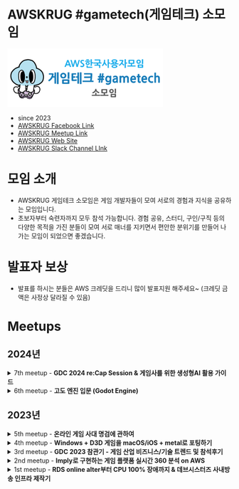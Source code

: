 <!-- markdownlint-disable-file -->
# AWSKRUG #gametech(게임테크) 소모임

<img src="awskrug_gametech_logo.png" width="350"/>

- since 2023
- [AWSKRUG Facebook Link](https://www.facebook.com/groups/awskrug/)
- [AWSKRUG Meetup Link](https://www.meetup.com/ko-KR/awskrug/)
- [AWSKRUG Web Site](http://www.awskr.org/)
- [AWSKRUG Slack Channel LInk](http://awskrug.slack.com)


# 모임 소개

- AWSKRUG 게임테크 소모임은 게임 개발자들이 모여 서로의 경험과 지식을 공유하는 모임입니다.
- 초보자부터 숙련자까지 모두 참석 가능합니다. 경험 공유, 스터디, 구인/구직 등의 다양한 목적을 가진 분들이 모여 서로 매너를 지키면서 편안한 분위기를 만들어 나가는 모임이 되었으면 좋겠습니다.

# 발표자 보상

- 발표를 하시는 분들은 AWS 크레딧을 드리니 많이 발표지원 해주세요~ (크레딧 금액은 사정상 달라질 수 있음)

# Meetups

## 2024년

<details>
  <summary>7th meetup - <b>GDC 2024 re:Cap Session & 게임사를 위한 생성형AI 활용 가이드</b></summary>

  ### `7th meetup`
  - **주최**
    - [2024년 06월 04일 / 센터필드 EAST 화랑도](https://www.meetup.com/ko-KR/awskrug/events/301151895/)
  - **주제**
    - 발표 
      - `한정호`(AWS Solutions Architect, Gaming)님 - GDC 2024 re:Cap Session & 게임사를 위한 생성형AI 활용 가이드
        > 발표장표 중 GDC 자료는 유료공개 컨텐츠가 다수 포함되어 있어 비공개입니다. 대신 발표 내용 관련 링크들을 아래에 첨부드립니다.
        - [AWS 기반 동적 NPC(논플레이어 캐릭터) 대화 지침](https://aws.amazon.com/ko/solutions/guidance/dynamic-non-player-character-dialogue-on-aws/)
        - [AWS for Games Blog: AWS for Games debuts Guide to Generative AI for Game Developers, and more at GDC 2024](https://aws.amazon.com/ko/blogs/gametech/aws-for-games-debuts-guide-to-generative-ai-for-game-developers-and-more-at-gdc-2024/)
        - [Amazon Bedrock Knowledge Bases 정식 출시 – 완전관리형 RAG 경험 제공](https://aws.amazon.com/ko/blogs/korea/knowledge-bases-now-delivers-fully-managed-rag-experience-in-amazon-bedrock/)
        - [aws-samples: Moderate audio and text chats using AWS AI services and LLMs](https://github.com/aws-samples/aws-genai-audio-text-chat-moderation/tree/main)
        - [Amazon GameLift Anywhere – 자체 인프라에서 게임 서버 실행 기능 출시](https://aws.amazon.com/ko/blogs/korea/introducing-amazon-gamelift-anywhere-run-your-game-servers-on-your-own-infrastructure/)
        - [GameLift 로 시작하는 Full Stack Game](https://catalog.us-east-1.prod.workshops.aws/workshops/787df455-42b0-4437-804f-a4d62e952633/ko-KR)


  
  &nbsp;&nbsp;&nbsp;&nbsp;&nbsp;&nbsp;&nbsp;&nbsp;
  <img src="https://secure.meetupstatic.com/photos/event/e/3/c/2/highres_521518306.jpeg" width="350"/>
  <img src="https://secure.meetupstatic.com/photos/event/2/e/0/9/highres_521531785.jpeg" width="350"/>
  <br />
  &nbsp;&nbsp;&nbsp;&nbsp;&nbsp;&nbsp;&nbsp;&nbsp;
  <img src="https://secure.meetupstatic.com/photos/event/e/3/c/6/highres_521518310.jpeg" width="350"/>
  <img src="https://secure.meetupstatic.com/photos/event/2/e/0/a/highres_521531786.jpeg" width="350"/>
</details>

<details>
  <summary>6th meetup - <b>고도 엔진 입문 (Godot Engine)</b></summary>

  ### `6th meetup`
  - **주최**
    - [2024년 03월 07일 / 센터필드 EAST 집현전](https://www.meetup.com/ko-KR/awskrug/events/299476151/)
  - **주제**
    - 발표 
      - [`김성완`](https://www.linkedin.com/in/%EC%84%B1%EC%99%84-%EA%B9%80-9aa58b75)님 - 고도 엔진 입문 (Godot Engine)
    - 라이트닝 토크
      - 최예찬 (!CyberApex)님 - 나는 도대체 고도로 뭘 만들었는가?
  
  &nbsp;&nbsp;&nbsp;&nbsp;&nbsp;&nbsp;&nbsp;&nbsp;
  <img src="https://secure.meetupstatic.com/photos/event/1/9/f/3/highres_519906643.jpeg" width="350"/>
  <img src="https://secure.meetupstatic.com/photos/event/1/9/f/0/highres_519906640.jpeg" width="350"/>
  <br />
  &nbsp;&nbsp;&nbsp;&nbsp;&nbsp;&nbsp;&nbsp;&nbsp;
  <img src="https://secure.meetupstatic.com/photos/event/1/9/f/2/highres_519906642.jpeg" width="350"/>
  <img src="https://secure.meetupstatic.com/photos/event/1/9/e/e/highres_519906638.jpeg" width="350"/>
</details>

## 2023년

<details>
  <summary>5th meetup - <b>온라인 게임 사대 명검에 관하여</b></summary>

  ### `5th meetup`
  - **주최**
    - [2023년 10월 25일 / 데브시스터즈](https://www.meetup.com/ko-KR/awskrug/events/296552318/)
  - **주제**
    - 발표 
      - [`윤평호`](AWS Community Builder)님 - [온라인 게임 사대 명검에 관하여](https://docs.google.com/presentation/d/e/2PACX-1vTyZi_duLRsw68XqLtIrWZ8SbWPoIeTBolk1T7-QggbsATJvbZawuXsJLQN2g1DzvxX_dUw7er_u_39/pub?start=false&slide=id.p)
  
  &nbsp;&nbsp;&nbsp;&nbsp;&nbsp;&nbsp;&nbsp;&nbsp;
  <img src="https://secure.meetupstatic.com/photos/event/1/f/4/d/highres_516368013.jpeg" width="350"/>
  <img src="https://secure.meetupstatic.com/photos/event/a/f/e/d/highres_516825037.jpeg" width="350"/>
  <br />
  &nbsp;&nbsp;&nbsp;&nbsp;&nbsp;&nbsp;&nbsp;&nbsp;
  <img src="https://secure.meetupstatic.com/photos/event/a/f/e/c/highres_516825036.jpeg" width="350"/>
  <img src="https://secure.meetupstatic.com/photos/event/a/f/e/b/highres_516825035.jpeg" width="350"/>
</details>

<details>
  <summary>4th meetup - <b>Windows + D3D 게임을 macOS/iOS + metal로 포팅하기</b></summary>

  ### `4th meetup`
  - **주최**
    - [2023년 08월 30일 / 데브시스터즈](https://www.meetup.com/awskrug/events/295065329/)
  - **주제**
    - 발표 
      - [`유영천`](https://www.youtube.com/@megayuchi)님 - [Windows + D3D 게임을 macOS/iOS + metal로 포팅하기](https://www.youtube.com/watch?v=YzywKct1yHU)
  
  &nbsp;&nbsp;&nbsp;&nbsp;&nbsp;&nbsp;&nbsp;&nbsp;
  <img src="https://secure.meetupstatic.com/photos/event/c/4/8/3/highres_515510307.jpeg" width="350"/>
  <img src="https://secure.meetupstatic.com/photos/event/c/4/8/4/highres_515510308.jpeg" width="350"/>
  <br />
  &nbsp;&nbsp;&nbsp;&nbsp;&nbsp;&nbsp;&nbsp;&nbsp;
  <img src="https://secure.meetupstatic.com/photos/event/c/4/8/6/highres_515510310.jpeg" width="350"/>
  <img src="https://secure.meetupstatic.com/photos/event/c/4/8/8/highres_515510312.jpeg" width="350"/>
  <br />
  &nbsp;&nbsp;&nbsp;&nbsp;&nbsp;&nbsp;&nbsp;&nbsp;
  <img src="https://secure.meetupstatic.com/photos/event/c/4/8/9/highres_515510313.jpeg" width="350"/>
  <img src="https://secure.meetupstatic.com/photos/event/c/4/8/a/highres_515510314.jpeg" width="350"/>
</details>

<details>
  <summary>3rd meetup - <b>GDC 2023 참관기 - 게임 산업 비즈니스/기술 트렌드 및 참석후기</b></summary>

  ### `3rd meetup`
  - **주최**
    - [2023년 06월 28일 / 데브시스터즈](https://www.meetup.com/ko-KR/awskrug/events/293927671/)
  - **주제**
    - 발표 
      - [`김현민(hyunmin)`](https://www.meetup.com/ko-KR/awskrug/members/194461433/profile/)님 - GDC 2023 참관기 - 게임 산업 비즈니스/기술 트렌드 및 참석후기
  
  &nbsp;&nbsp;&nbsp;&nbsp;&nbsp;&nbsp;&nbsp;&nbsp;
  <img src="https://secure.meetupstatic.com/photos/event/2/b/2/0/highres_514031040.webp" width="350"/>
  <img src="https://secure.meetupstatic.com/photos/event/2/b/1/e/highres_514031038.webp" width="350"/>
  <br />
  &nbsp;&nbsp;&nbsp;&nbsp;&nbsp;&nbsp;&nbsp;&nbsp;
  <img src="https://secure.meetupstatic.com/photos/event/2/b/1/f/highres_514031039.webp" width="350"/>
</details>

<details>
  <summary>2nd meetup - <b>Imply로 구현하는 게임 플랫폼 실시간 360 분석 on AWS</b></summary>

  ### `2nd meetup`
  - **주최**
    - [2023년 04월 25일 / 메가존클라우드](https://www.meetup.com/ko-KR/awskrug/events/292744560/)
  - **주제**
    - 발표 
      - [`이기훈(Imply)`]()님 - [Imply로 구현하는 게임 플랫폼 실시간 360 분석 on AWS](./keynotes/Imply_게임테크_밋업_2023-04-25.pdf)
  
  &nbsp;&nbsp;&nbsp;&nbsp;&nbsp;&nbsp;&nbsp;&nbsp;
  <img src="https://secure.meetupstatic.com/photos/event/a/3/b/d/highres_512381917.webp" width="350"/>
  <img src="https://secure.meetupstatic.com/photos/event/a/3/b/f/highres_512381919.webp" width="350"/>
  <br />
</details>

<details>
  <summary>1st meetup - <b>RDS online alter부터 CPU 100% 장애까지 & 데브시스터즈 사내방송 인프라 제작기</b></summary>

  ### `1st meetup`
  - **주최**
    - [2023년 03월 28일 / 데브시스터즈](https://www.meetup.com/awskrug/events/292003339)
  - **주제**
    - 발표 1
      - [`황재영(데브시스터즈)`]()님 - [RDS online alter부터 CPU 100% 장애까지](./keynotes/RDS_online_alter부터_CPU_100%25_장애까지.pdf)
    - 발표 2
      - [`이상유(데브시스터즈)`]()님 - [데브시스터즈 사내방송 인프라 제작기](./keynotes/데브시스터즈_사내방송_인프라_제작기.pptx.pdf)

  &nbsp;&nbsp;&nbsp;&nbsp;&nbsp;&nbsp;&nbsp;&nbsp;
  <img src="https://secure.meetupstatic.com/photos/event/1/d/9/highres_511680473.webp" width="350"/>
  <br />
  &nbsp;&nbsp;&nbsp;&nbsp;&nbsp;&nbsp;&nbsp;&nbsp;
  <img src="https://secure.meetupstatic.com/photos/event/4/2/7/highres_511681063.webp" width="350"/>
  <img src="https://secure.meetupstatic.com/photos/event/4/2/8/highres_511681064.webp" width="350"/>
  <br />
  &nbsp;&nbsp;&nbsp;&nbsp;&nbsp;&nbsp;&nbsp;&nbsp;
  <img src="https://secure.meetupstatic.com/photos/event/1/d/8/highres_511680472.webp" width="350"/>
  <img src="https://secure.meetupstatic.com/photos/event/4/0/3/highres_511681027.webp" width="350"/>
</details>


